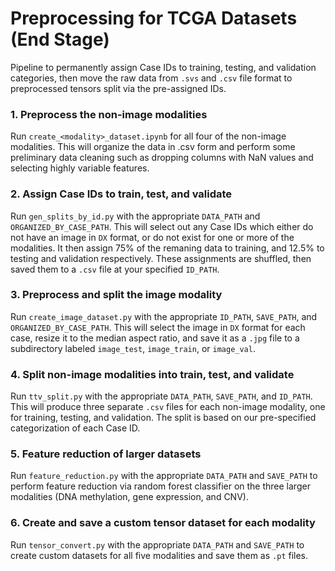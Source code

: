 # Preprocessing for TCGA Datasets (End Stage)
Pipeline to permanently assign Case IDs to training, testing, and validation categories, then move the raw data from `.svs` and `.csv` file format to preprocessed tensors split via the pre-assigned IDs. 

### 1. Preprocess the non-image modalities

Run `create_<modality>_dataset.ipynb` for all four of the non-image modalities. This will organize the data in .csv form and perform some preliminary data cleaning such as dropping columns with NaN values and selecting highly variable features.

### 2. Assign Case IDs to train, test, and validate

Run `gen_splits_by_id.py` with the appropriate `DATA_PATH` and `ORGANIZED_BY_CASE_PATH`. This will select out any Case IDs which either do not have an image in `DX` format, or do not exist for one or more of the modalities. It then assign 75% of the remaning data to training, and 12.5% to testing and validation respectively. These assignments are shuffled, then saved them to a `.csv` file at your specified `ID_PATH`.

### 3. Preprocess and split the image modality

Run `create_image_dataset.py` with the appropriate `ID_PATH`, `SAVE_PATH`, and `ORGANIZED_BY_CASE_PATH`. This will select the image in `DX` format for each case, resize it to the median aspect ratio, and save it as a `.jpg` file to a subdirectory labeled `image_test`, `image_train`, or `image_val`.

### 4. Split non-image modalities into train, test, and validate

Run `ttv_split.py` with the appropriate `DATA_PATH`, `SAVE_PATH`, and `ID_PATH`. This will
produce three separate `.csv` files for each non-image modality, one for training, testing, and validation. The split is based on our pre-specified categorization of each Case ID. 

### 5. Feature reduction of larger datasets

Run `feature_reduction.py` with the appropriate `DATA_PATH` and `SAVE_PATH` to perform 
feature reduction via random forest classifier on the three larger modalities (DNA methylation, gene expression, and CNV). 

### 6. Create and save a custom tensor dataset for each modality

Run `tensor_convert.py` with the appropriate `DATA_PATH` and `SAVE_PATH` to create custom
datasets for all five modalities and save them as `.pt` files. 




